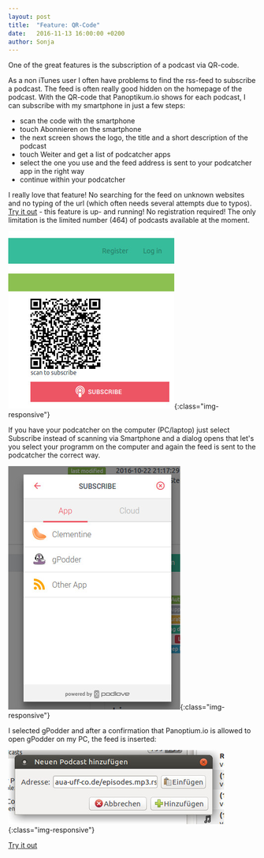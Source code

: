```yaml
---
layout: post
title:  "Feature: QR-Code"
date:   2016-11-13 16:00:00 +0200
author: Sonja
---
```


One of the great features is the subscription of a podcast via QR-code.

As a non iTunes user I often have problems to find the rss-feed to subscribe a podcast. The feed is often really good hidden on the homepage of the podcast. With the QR-code that Panoptikum.io shows for each podcast, I can subscribe with my smartphone in just a few steps:
* scan the code with the smartphone
* touch Abonnieren on the smartphone
* the next screen shows the logo, the title and a short description of the podcast
* touch Weiter and get a list of podcatcher apps
* select the one you use and the feed address is sent to your podcatcher app in the right way
* continue within your podcatcher

I really love that feature! No searching for the feed on unknown websites and no typing of the url (which often needs several attempts due to typos).
[Try it out](https://alpha.panoptikum.io) - this feature is up- and running! No registration required! The only limitation is the limited number (464) of podcasts available at the moment.

![QR-Code](/img/qrcode.jpg){:class="img-responsive"}

If you have your podcatcher on the computer (PC/laptop) just select Subscribe instead of scanning via Smartphone and a dialog opens that let's you select your programm on the computer and again the feed is sent to the podcatcher the correct way.

![Subscribe](/img/subscribe.jpg){:class="img-responsive"}

I selected gPodder and after a confirmation that Panoptium.io is allowed to open gPodder on my PC, the feed is inserted:

![gpodder](/img/gpodder.jpg){:class="img-responsive"}

[Try it out](https://alpha.panoptikum.io)
